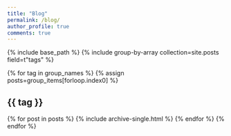 ```yaml
---
title: "Blog"
permalink: /blog/
author_profile: true
comments: true
---
```


{% include base_path %}
{% include group-by-array collection=site.posts field=t"tags" %}

{% for tag in group_names %}
    {% assign posts=group_items[forloop.index0] %}
    <h2 id="{{ tag | slugify }}" class="archive__substitute">{{ tag }}</h2>
    {% for post in posts %}
        {% include archive-single.html %}
    {% endfor %}
{% endfor %}
